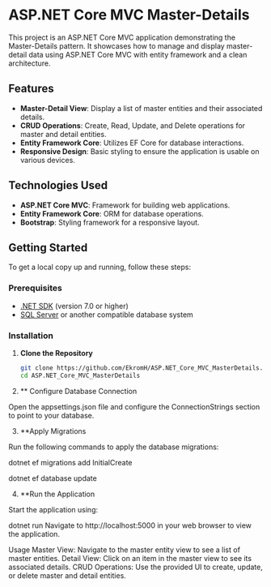 # ASP.NET Core MVC Master-Details

This project is an ASP.NET Core MVC application demonstrating the Master-Details pattern. It showcases how to manage and display master-detail data using ASP.NET Core MVC with entity framework and a clean architecture.

## Features

- **Master-Detail View**: Display a list of master entities and their associated details.
- **CRUD Operations**: Create, Read, Update, and Delete operations for master and detail entities.
- **Entity Framework Core**: Utilizes EF Core for database interactions.
- **Responsive Design**: Basic styling to ensure the application is usable on various devices.

## Technologies Used

- **ASP.NET Core MVC**: Framework for building web applications.
- **Entity Framework Core**: ORM for database operations.
- **Bootstrap**: Styling framework for a responsive layout.

## Getting Started

To get a local copy up and running, follow these steps:

### Prerequisites

- [.NET SDK](https://dotnet.microsoft.com/download) (version 7.0 or higher)
- [SQL Server](https://www.microsoft.com/en-us/sql-server/sql-server-downloads) or another compatible database system

### Installation

1. **Clone the Repository**

   ```bash
   git clone https://github.com/EkromH/ASP.NET_Core_MVC_MasterDetails.git
   cd ASP.NET_Core_MVC_MasterDetails
2. ** Configure Database Connection
   
Open the appsettings.json file and configure the ConnectionStrings section to point to your database.

3. **Apply Migrations
   
Run the following commands to apply the database migrations:

dotnet ef migrations add InitialCreate

dotnet ef database update


4. **Run the Application

Start the application using:

dotnet run
Navigate to http://localhost:5000 in your web browser to view the application.

Usage
Master View: Navigate to the master entity view to see a list of master entities.
Detail View: Click on an item in the master view to see its associated details.
CRUD Operations: Use the provided UI to create, update, or delete master and detail entities.

